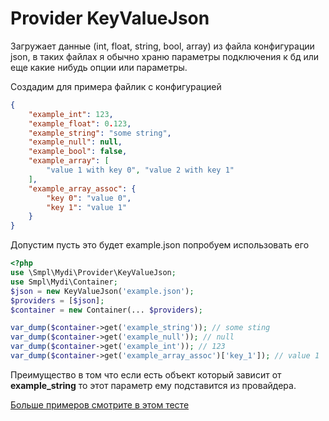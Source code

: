 # Provider KeyValueJson

Загружает данные (int, float, string, bool, array) из файла конфигурации json, в таких файлах 
я обычно храню параметры подключения к бд или еще какие нибудь опции или параметры.

Создадим для примера файлик с конфигурацией
```json
{
    "example_int": 123,
    "example_float": 0.123,
    "example_string": "some string",
    "example_null": null,
    "example_bool": false,
    "example_array": [
        "value 1 with key 0", "value 2 with key 1"
    ],
    "example_array_assoc": {
        "key 0": "value 0",
        "key 1": "value 1"
    }
}
```

Допустим пусть это будет example.json попробуем использовать его
```php
<?php
use \Smpl\Mydi\Provider\KeyValueJson;
use Smpl\Mydi\Container;
$json = new KeyValueJson('example.json');
$providers = [$json];
$container = new Container(... $providers);

var_dump($container->get('example_string')); // some sting
var_dump($container->get('example_null')); // null
var_dump($container->get('example_int')); // 123
var_dump($container->get('example_array_assoc')['key_1']); // value 1
```

Преимущество в том что если есть объект который зависит от **example_string** то этот параметр ему подставится из 
провайдера.

[Больше примеров смотрите в этом тесте](../../test/Unit/Provider/KeyValueJsonTest.php)